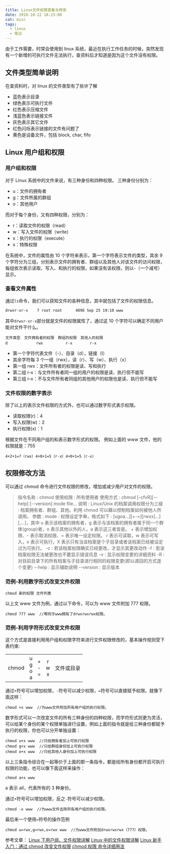 ```yaml
---
title: Linux文件权限查看与修改
date: 2018-10-22 18:23:00
cat: misc
tags:
  - linux
  - 笔记
---
```


由于工作需要，时常会使用到 linux 系统，最近在执行工作任务的时候，突然发现有一个新增的可执行文件无法执行，查资料后才知道是因为这个文件没有权限。

## 文件类型简单说明

在查资料时，对 linux 的文件类型有了些许了解

- 蓝色表示目录
- 绿色表示可执行文件
- 红色表示压缩文件
- 浅蓝色表示链接文件
- 灰色表示其它文件
- 红色闪烁表示链接的文件有问题了
- 黄色是设备文件，包括 block, char, fifo

## Linux 用户组和权限

### 用户组和权限

对于 Linux 系统中的文件来说，有三种身份和四种权限。
三种身份分别为：

- u：文件的拥有者
- g：文件所属的群组
- o：其他用户

而对于每个身份，又有四种权限，分别为：

- r：读取文件的权限（read）
- w：写入文件的权限（write）
- x：执行的权限（execute）
- s：特殊权限

在系统中，文件的属性由 10 个字符来表示，第一个字符表示文件的类型，其余 9 个字符分为三组，分别表示文件的拥有者、群组以及其他人对该文件的访问权限，每组依次表示读取、写入、和执行的权限，如果没有该权限，则以-（一个减号）显示。

### 查看文件属性

通过`ls`命令，我们可以获知文件的各种信息，其中就包括了文件的权限信息。

```bash
drwxr-xr-x    7 root root      4096 Sep 25 19:10 www
```

其中`drwxr-xr-x`部分就是文件的权限属性了，通过这 10 个字符可以确定不同用户能对文件干什么。

```
文件类型　文件拥有者的权限　群组的权限　其他人的权限
d　　　　　　　 rwx　　　　　　r-x　　　　 r-x
```

- 第一个字符代表文件（-）、目录（d），链接（l）
- 其余字符每 3 个一组（rwx），读（r）、写（w）、执行（x）
- 第一组 rwx：文件所有者的权限是读、写和执行
- 第二组 r-x：与文件所有者同一组的用户的权限是读、执行但不能写
- 第三组 r-x：不与文件所有者同组的其他用户的权限也是读、执行但不能写

### 文件权限的数字表示

除了以上的表示文件权限的方式外，也可以通过数字形式表示权限。

- 读取权限(r)：4
- 写入权限(w)：2
- 执行权限(x)：1

根据文件在不同用户组的和表示数字形式的权限。
例如上面的 www 文件，他的权限就是：755

```
4+2+1=7（rwx）4+0+1=5（r-x）4+0+1=5（r-x）
```

## 权限修改方法

可以通过 chmod 命令进行文件权限的修改，增加或减少用户对文件的权限。

> 指令名称 : chmod
> 使用权限 : 所有使用者
> 使用方式 : chmod [-cfvR][--help] [--version] mode file...
> 说明 : Linux/Unix 的档案调用权限分为三级 : 档案拥有者、群组、其他。利用 chmod 可以藉以控制档案如何被他人所调用。
> 参数 :
> mode : 权限设定字串，格式如下 : [ugoa...][+-=][rwxx]...][,...]，其中
> u 表示该档案的拥有者，g 表示与该档案的拥有者属于同一个群体(group)者，o 表示其他以外的人，a 表示这三者皆是。
> \+ 表示增加权限、\- 表示取消权限、= 表示唯一设定权限。
> r 表示可读取，w 表示可写入，x 表示可执行，X 表示只有当该档案是个子目录或者该档案已经被设定过为可执行。
> \-c : 若该档案权限确实已经更改，才显示其更改动作
> \-f : 若该档案权限无法被更改也不要显示错误讯息
> \-v : 显示权限变更的详细资料
> \-R : 对目前目录下的所有档案与子目录进行相同的权限变更(即以递回的方式逐个变更)
> \--help : 显示辅助说明
> \--version : 显示版本

### 范例-利用数字形式改变文件权限

```
chmod 新的权限 文件列表
```

以上文 www 文件为例，通过以下命令，可以为 www 文件附加 777 权限。

```
chmod 777 www  //等同于www拥有了drwxrwxrwx权限。
```

### 范例-利用字符形式改变文件权限

这个方式是直接利用用户组和权限字符来进行文件权限修改的，基本操作规则受下表约束:

|       |                  |             |             |            |
| :---: | :--------------: | :---------: | :---------: | :--------: |
| chmod | u<br>g<br>o<br>a | +<br>-<br>= | r<br>w<br>x | 文件或目录 |

通过`+`符号可以增加权限，`-`符号可以减少权限，`=`符号可以直接赋予权限。就像下面这样：

```
chmod +x www  //为www文件附加所有用户组的执行权限。
```

数字形式可以一次改变文件的所有三种身份的四种权限，而字符形式则更为灵活，可以给某个身份的某个权限单独进行设置，例如上面的指令就是给三种身份都赋予执行的权限，你也可以分开单独设置：

```
chmod u+x www  //只给拥有者加上可执行权限
chmod g+x www  //只给群组身份加上可执行权限
chmod o+x www  //只给其他人身份加上可执行权限
```

以上三条指令综合在一起等价于上面的那一条指令，都是给所有身份都开启可执行权限的功能，也可以像下面这样来操作：

```
chmod a+x www
```

a 表示 all，代表所有的 3 种身份。

通过`+`符号可以增加权限，反之`-`符号可以减少权限。

```
chmod -x www  //为www文件去除所有用户组的执行权限。
```

最后来一个使用`=`符号的操作范例

```
chmod u=rwx,g=rwx,o=rwx www  //为www文件附加drwxrwxrwx（777）权限。
```

参考文章：
[Linux 下用户组、文件权限详解][1]
[Linux 中的文件权限详解][2]
[Linux 新手入门：通过 chmod 改变文件权限][3]
[chmod 权限 命令详细用法][4]

[1]: https://www.cnblogs.com/123-/p/4189072.html
[2]: http://www.letuknowit.com/topics/20120315/file-permission-detail-explanation.html/
[3]: http://www.letuknowit.com/topics/20120408/change-file-attributes-on-linux.html/
[4]: https://www.cnblogs.com/lhm166/articles/6605059.html
